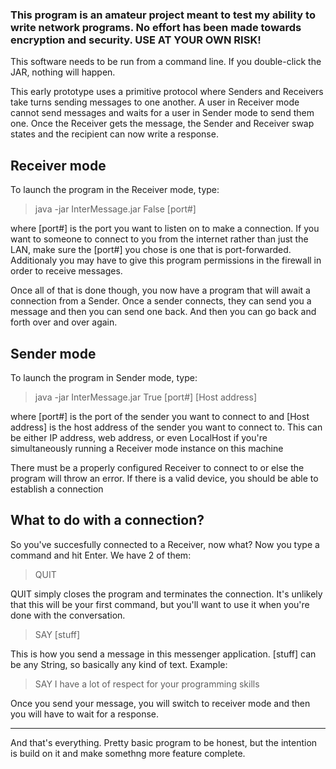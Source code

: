 ### This program is an amateur project meant to test my ability to write network programs. No effort has been made towards encryption and security. USE AT YOUR OWN RISK!

This software needs to be run from a command line. If you double-click the JAR, nothing will happen.

This early prototype uses a primitive protocol where Senders and Receivers take turns sending messages to one another. A user in Receiver mode cannot send messages and waits for a user in Sender mode to send them one.
Once the Receiver gets the message, the Sender and Receiver swap states and the recipient can now write a response.

## Receiver mode

To launch the program in the Receiver mode, type: 
>java -jar InterMessage.jar False [port#]

where [port#] is the port you want to listen on to make a connection.
If you want to someone to connect to you from the internet rather than just the LAN, make sure the [port#] you chose is one that is port-forwarded.
Additionaly you may have to give this program permissions in the firewall in order to receive messages.

Once all of that is done though, you now have a program that will await a connection from a Sender. Once a sender connects, they can send you a message and then you can send one back. And then you can go back and forth over and over again.

## Sender mode

To launch the program in Sender mode, type:
>java -jar InterMessage.jar True [port#]  [Host address] 

where [port#] is the port of the sender you want to connect to and [Host address] is the host address of the sender you want to connect to.
This can be either IP address, web address, or even LocalHost if you're simultaneously running a Receiver mode instance on this machine

There must be a properly configured Receiver to connect to or else the program will throw an error. If there is a valid device, you should be able to establish a connection

## What to do with a connection?

So you've succesfully connected to a Receiver, now what? Now you type a command and hit Enter. We have 2 of them:

>QUIT

QUIT simply closes the program and terminates the connection. It's unlikely that this will be your first command, but you'll want to use it when you're done with the conversation.

>SAY [stuff]

This is how you send a message in this messenger application. [stuff] can be any String, so basically any kind of text. Example:

>SAY I have a lot of respect for your programming skills

Once you send your message, you will switch to receiver mode and then you will have to wait for a response.

***

And that's everything. Pretty basic program to be honest, but the intention is build on it and make somethng more feature complete.
